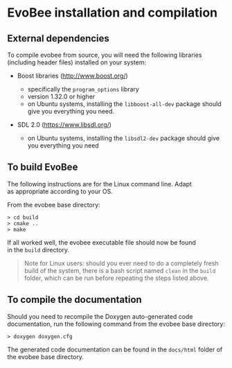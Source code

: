 # EvoBee installation and compilation

## External dependencies  
 
To compile evobee from source, you will need the following libraries  (including header files) installed on your system:  
  
- Boost libraries (http://www.boost.org/)  
	* specifically the `program_options` library  
	* version 1.32.0 or higher  
	* on Ubuntu systems, installing the `libboost-all-dev` package should give you everything you need. 
  
- SDL 2.0 (https://www.libsdl.org/)  
	* on Ubuntu systems, installing the `libsdl2-dev` package should give you everything you need
  
  
## To build EvoBee  
  
The following instructions are for the Linux command line. Adapt  
as appropriate according to your OS.  
  
From the evobee base directory:  
  

    > cd build  
    > cmake ..
    > make

  
If all worked well, the evobee executable file should now be found  
in the `build` directory.

> Note for Linux users: should you ever need to do a completely fresh build of the system, there is a bash script named `clean` in the `build` folder, which can be run before repeating the steps listed above.


## To compile the documentation

Should you need to recompile the Doxygen auto-generated code documentation, run the following command from the evobee base directory:

    > doxygen doxygen.cfg
The generated code documentation can be found in the `docs/html` folder of the evobee base directory.
<!--stackedit_data:
eyJoaXN0b3J5IjpbMjkwMTY2ODI1LDYyMjA1ODgxMCwzNDMyMz
A0NDYsMzUyOTE5MjY4LC04NjY2NDE2OTMsLTE2MzI0NzYzMTYs
LTEyOTM1MzU0LC02MTc1MDM3MTZdfQ==
-->